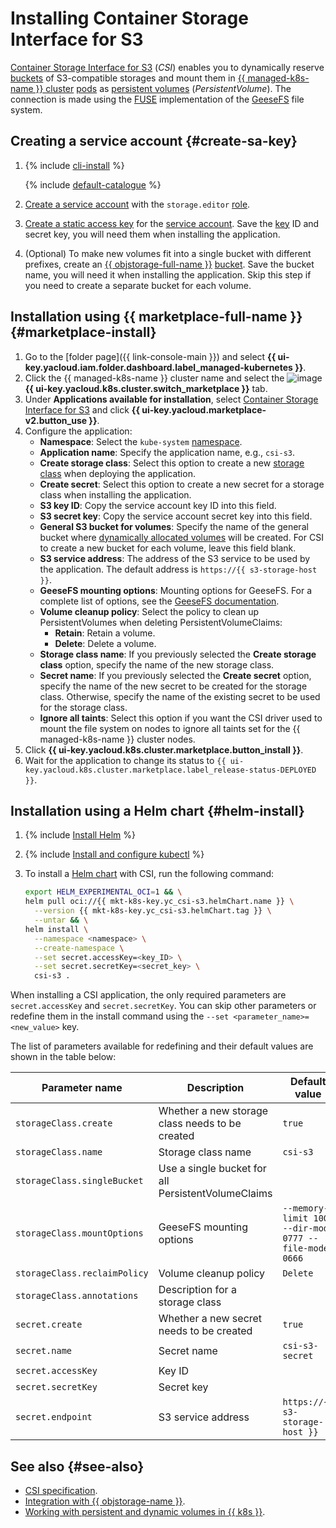 # Installing Container Storage Interface for S3

[Container Storage Interface for S3](/marketplace/products/yc/csi-s3) (_CSI_) enables you to dynamically reserve [buckets](../../../storage/concepts/bucket.md) of S3-compatible storages and mount them in [{{ managed-k8s-name }} cluster](../../concepts/index.md#kubernetes-cluster) [pods](../../concepts/index.md#pod) as [persistent volumes](../../concepts/volume.md#persistent-volume) (_PersistentVolume_). The connection is made using the [FUSE](https://en.wikipedia.org/wiki/Filesystem_in_Userspace) implementation of the [GeeseFS](https://github.com/yandex-cloud/geesefs) file system.

## Creating a service account {#create-sa-key}

1. {% include [cli-install](../../../_includes/cli-install.md) %}

   {% include [default-catalogue](../../../_includes/default-catalogue.md) %}

1. [Create a service account](../../../iam/operations/sa/create.md) with the `storage.editor` [role](../../../iam/concepts/access-control/roles.md).
1. [Create a static access key](../../../iam/operations/sa/create-access-key.md) for the [service account](../../../iam/concepts/users/service-accounts.md). Save the [key](../../../iam/concepts/authorization/key.md) ID and secret key, you will need them when installing the application.
1. (Optional) To make new volumes fit into a single bucket with different prefixes, create an [{{ objstorage-full-name }}](../../../storage/) [bucket](../../../storage/operations/buckets/create.md). Save the bucket name, you will need it when installing the application. Skip this step if you need to create a separate bucket for each volume.

## Installation using {{ marketplace-full-name }} {#marketplace-install}

1. Go to the [folder page]({{ link-console-main }}) and select **{{ ui-key.yacloud.iam.folder.dashboard.label_managed-kubernetes }}**.
1. Click the {{ managed-k8s-name }} cluster name and select the ![image](../../../_assets/marketplace.svg) **{{ ui-key.yacloud.k8s.cluster.switch_marketplace }}** tab.
1. Under **Applications available for installation**, select [Container Storage Interface for S3](/marketplace/products/yc/csi-s3) and click **{{ ui-key.yacloud.marketplace-v2.button_use }}**.
1. Configure the application:
   * **Namespace**: Select the `kube-system` [namespace](../../concepts/index.md#namespace).
   * **Application name**: Specify the application name, e.g., `csi-s3`.
   * **Create storage class**: Select this option to create a new [storage class](../volumes/manage-storage-class.md) when deploying the application.
   * **Create secret**: Select this option to create a new secret for a storage class when installing the application.
   * **S3 key ID**: Copy the service account key ID into this field.
   * **S3 secret key**: Copy the service account secret key into this field.
   * **General S3 bucket for volumes**: Specify the name of the general bucket where [dynamically allocated volumes](../../concepts/volume.md#dynamic-provisioning) will be created. For CSI to create a new bucket for each volume, leave this field blank.
   * **S3 service address**: The address of the S3 service to be used by the application. The default address is `https://{{ s3-storage-host }}`.
   * **GeeseFS mounting options**: Mounting options for GeeseFS. For a complete list of options, see the [GeeseFS documentation](https://github.com/yandex-cloud/geesefs).
   * **Volume cleanup policy**: Select the policy to clean up PersistentVolumes when deleting PersistentVolumeClaims:
     * **Retain**: Retain a volume.
     * **Delete**: Delete a volume.
   * **Storage class name**: If you previously selected the **Create storage class** option, specify the name of the new storage class.
   * **Secret name**: If you previously selected the **Create secret** option, specify the name of the new secret to be created for the storage class. Otherwise, specify the name of the existing secret to be used for the storage class.
   * **Ignore all taints**: Select this option if you want the CSI driver used to mount the file system on nodes to ignore all taints set for the {{ managed-k8s-name }} cluster nodes.
1. Click **{{ ui-key.yacloud.k8s.cluster.marketplace.button_install }}**.
1. Wait for the application to change its status to `{{ ui-key.yacloud.k8s.cluster.marketplace.label_release-status-DEPLOYED }}`.

## Installation using a Helm chart {#helm-install}

1. {% include [Install Helm](../../../_includes/managed-kubernetes/helm-install.md) %}
1. {% include [Install and configure kubectl](../../../_includes/managed-kubernetes/kubectl-install.md) %}
1. To install a [Helm chart](https://helm.sh/docs/topics/charts/) with CSI, run the following command:

   ```bash
   export HELM_EXPERIMENTAL_OCI=1 && \
   helm pull oci://{{ mkt-k8s-key.yc_csi-s3.helmChart.name }} \
     --version {{ mkt-k8s-key.yc_csi-s3.helmChart.tag }} \
     --untar && \
   helm install \
     --namespace <namespace> \
     --create-namespace \
     --set secret.accessKey=<key_ID> \
     --set secret.secretKey=<secret_key> \
     csi-s3 .
   ```

When installing a CSI application, the only required parameters are `secret.accessKey` and `secret.secretKey`. You can skip other parameters or redefine them in the install command using the `--set <parameter_name>=<new_value>` key.

The list of parameters available for redefining and their default values are shown in the table below:

| Parameter name | Description | Default value |
--- | --- | ---
`storageClass.create` | Whether a new storage class needs to be created | `true`
`storageClass.name` | Storage class name | `csi-s3`
`storageClass.singleBucket` | Use a single bucket for all PersistentVolumeClaims
`storageClass.mountOptions` | GeeseFS mounting options | `--memory-limit 1000 --dir-mode 0777 --file-mode 0666`
`storageClass.reclaimPolicy` | Volume cleanup policy | `Delete`
`storageClass.annotations` | Description for a storage class
`secret.create` | Whether a new secret needs to be created | `true`
`secret.name` | Secret name | `csi-s3-secret`
`secret.accessKey` | Key ID
`secret.secretKey` | Secret key
`secret.endpoint` | S3 service address | `https://{{ s3-storage-host }}`

## See also {#see-also}

* [CSI specification](https://github.com/container-storage-interface/spec/blob/master/spec.md).
* [Integration with {{ objstorage-name }}](../volumes/s3-csi-integration.md).
* [Working with persistent and dynamic volumes in {{ k8s }}](../../concepts/volume.md).